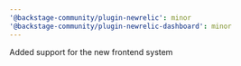 ```yaml
---
'@backstage-community/plugin-newrelic': minor
'@backstage-community/plugin-newrelic-dashboard': minor
---
```


Added support for the new frontend system
